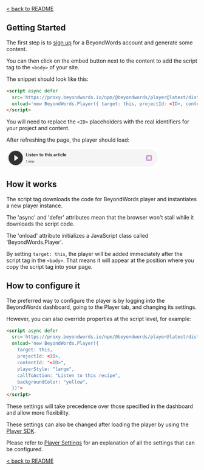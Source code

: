 [< back to README](https://github.com/BeyondWords-io/player#readme)

## Getting Started

The first step is to [sign up](https://dash.beyondwords.io/auth/signup) for a BeyondWords account and generate some content.

You can then click on the embed button next to the content to add the script tag to the `<body>` of your site.

The snippet should look like this:

```html
<script async defer
  src='https://proxy.beyondwords.io/npm/@beyondwords/player@latest/dist/umd.js'
  onload='new BeyondWords.Player({ target: this, projectId: <ID>, contentId: "<ID>" })'>
</script>
```

You will need to replace the `<ID>` placeholders with the real identifiers for your project and content.

After refreshing the page, the player should load:

<img src="./images/standard-player.png" width="400px" />

## How it works

The script tag downloads the code for BeyondWords player and instantiates a new player instance.

The 'async' and 'defer' attributes mean that the browser won't stall while it downloads the script code.

The 'onload' attribute initializes a JavaScript class called 'BeyondWords.Player'.

By setting `target: this`, the player will be added immediately after the script tag in the `<body>`. That means it will appear at the position where you copy the script tag into your page.

## How to configure it

The preferred way to configure the player is by logging into the BeyondWords dashboard, going to the Player tab, and changing its settings.

However, you can also override properties at the script level, for example:

```html
<script async defer
  src='https://proxy.beyondwords.io/npm/@beyondwords/player@latest/dist/umd.js'
  onload='new BeyondWords.Player({
    target: this,
    projectId: <ID>,
    contentId: "<ID>",
    playerStyle: "large",
    callToAction: "Listen to this recipe",
    backgroundColor: "yellow",
  })'>
</script>
```

These settings will take precedence over those specified in the dashboard and allow more flexibility.

These settings can also be changed after loading the player by using the [Player SDK](./player-sdk.md).

Please refer to [Player Settings](./player-settings.md) for an explanation of all the settings that can be configured.

[< back to README](https://github.com/BeyondWords-io/player#readme)
